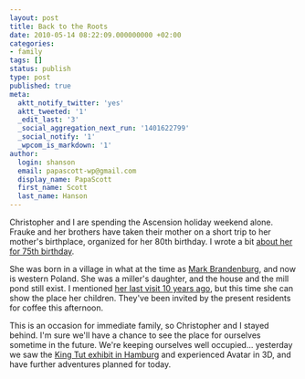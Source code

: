 ```yaml
---
layout: post
title: Back to the Roots
date: 2010-05-14 08:22:09.000000000 +02:00
categories:
- family
tags: []
status: publish
type: post
published: true
meta:
  aktt_notify_twitter: 'yes'
  aktt_tweeted: '1'
  _edit_last: '3'
  _social_aggregation_next_run: '1401622799'
  _social_notify: '1'
  _wpcom_is_markdown: '1'
author:
  login: shanson
  email: papascott-wp@gmail.com
  display_name: PapaScott
  first_name: Scott
  last_name: Hanson
---
```

<p>Christopher and I are spending the Ascension holiday weekend alone. Frauke and her brothers have taken their mother on a short trip to her mother's birthplace, organized for her 80th birthday. I wrote a bit <a href="http://www.papascott.de/archives/2005/05/08/determination/">about her for 75th birthday</a>.</p>
<p>She was born in a village in what at the time as <a href="http://en.wikipedia.org/wiki/Margraviate_of_Brandenburg">Mark Brandenburg</a>, and now is western Poland. She was a miller's daughter, and the house and the mill pond still exist. I mentioned <a href="http://www.papascott.de/archives/2000/07/08/tel-aviv/">her last visit 10 years ago</a>, but this time she can show the place her children. They've been invited by the present residents for coffee this afternoon.</p>
<p>This is an occasion for immediate family, so Christopher and I stayed behind. I'm sure we'll have a chance to see the place for ourselves sometime in the future. We're keeping ourselves well occupied... yesterday we saw the <a href="http://www.tut-ausstellung.com/en/hamburg/the-great-tutanchamun-must-see-exhibition.html">King Tut exhibit in Hamburg</a> and experienced Avatar in 3D, and have further adventures planned for today.</p>

